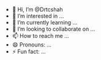- 👋 Hi, I’m @Drtcshah
- 👀 I’m interested in ...
- 🌱 I’m currently learning ...
- 💞️ I’m looking to collaborate on ...
- 📫 How to reach me ...
- 😄 Pronouns: ...
- ⚡ Fun fact: ...

<!---
Drtcshah/Drtcshah is a ✨ special ✨ repository because its `README.md` (this file) appears on your GitHub profile.
You can click the Preview link to take a look at your changes.
--->
